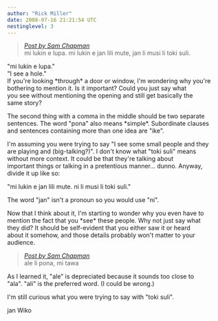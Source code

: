 ```yaml
---
author: "Rick Miller"
date: 2008-07-16 21:21:54 UTC
nestinglevel: 3
---
```

> [_Post by Sam Chapman_](/46p3RqX2/toki-mi-sin#post5)  
> mi lukin e lupa. mi lukin e jan lili mute, jan li musi li toki suli.  
> 

"mi lukin e lupa."  
"I see a hole."  
If you're looking \*through\* a door or window, I'm wondering why you're  
bothering to mention it. Is it important? Could you just say what  
you see without mentioning the opening and still get basically the  
same story?  
  
The second thing with a comma in the middle should be two separate  
sentences. The word "pona" also means \*simple\*. Subordinate clauses  
and sentences containing more than one idea are "ike".  
  
I'm assuming you were trying to say "I see some small people and they  
are playing and (big-talking?)". I don't know what "toki suli" means  
without more context. It could be that they're talking about  
important things or talking in a pretentious manner... dunno. Anyway,  
divide it up like so:  
  
"mi lukin e jan lili mute. ni li musi li toki suli."  
  
The word "jan" isn't a pronoun so you would use "ni".  
  
Now that I think about it, I'm starting to wonder why you even have to  
mention the fact that you \*see\* these people. Why not just say what  
they did? It should be self-evident that you either saw it or heard  
about it somehow, and those details probably won't matter to your  
audience.  

> [_Post by Sam Chapman_](/46p3RqX2/toki-mi-sin#post5)  
> ale li pona, mi tawa  
> 

As I learned it, "ale" is depreciated because it sounds too close to  
"ala". "ali" is the preferred word. (I could be wrong.)  
  
I'm still curious what you were trying to say with "toki suli".  
  
jan Wiko